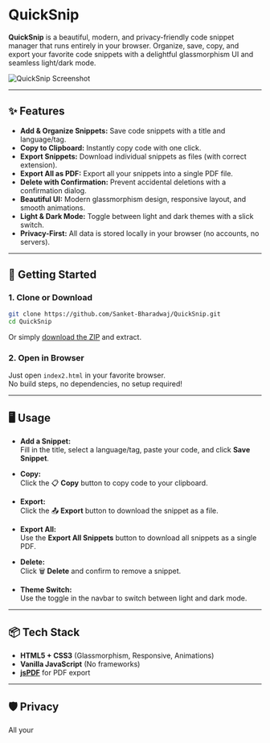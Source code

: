 # QuickSnip

**QuickSnip** is a beautiful, modern, and privacy-friendly code snippet manager that runs entirely in your browser. Organize, save, copy, and export your favorite code snippets with a delightful glassmorphism UI and seamless light/dark mode.

![QuickSnip Screenshot](![diagram](https://github.com/user-attachments/assets/c73c254a-6de8-4271-a0e2-29792d273916))

---

## ✨ Features

- **Add & Organize Snippets:** Save code snippets with a title and language/tag.
- **Copy to Clipboard:** Instantly copy code with one click.
- **Export Snippets:** Download individual snippets as files (with correct extension).
- **Export All as PDF:** Export all your snippets into a single PDF file.
- **Delete with Confirmation:** Prevent accidental deletions with a confirmation dialog.
- **Beautiful UI:** Modern glassmorphism design, responsive layout, and smooth animations.
- **Light & Dark Mode:** Toggle between light and dark themes with a slick switch.
- **Privacy-First:** All data is stored locally in your browser (no accounts, no servers).

---

## 🚀 Getting Started

### 1. Clone or Download

```bash
git clone https://github.com/Sanket-Bharadwaj/QuickSnip.git
cd QuickSnip
```

Or simply [download the ZIP](https://github.com/Sanket-Bharadwaj/QuickSnip/archive/refs/heads/main.zip) and extract.

### 2. Open in Browser

Just open `index2.html` in your favorite browser.  
No build steps, no dependencies, no setup required!

---

## 🖥️ Usage

- **Add a Snippet:**  
  Fill in the title, select a language/tag, paste your code, and click **Save Snippet**.

- **Copy:**  
  Click the 📋 **Copy** button to copy code to your clipboard.

- **Export:**  
  Click the 📤 **Export** button to download the snippet as a file.

- **Export All:**  
  Use the **Export All Snippets** button to download all snippets as a single PDF.

- **Delete:**  
  Click 🗑️ **Delete** and confirm to remove a snippet.

- **Theme Switch:**  
  Use the toggle in the navbar to switch between light and dark mode.

---

## 📦 Tech Stack

- **HTML5 + CSS3** (Glassmorphism, Responsive, Animations)
- **Vanilla JavaScript** (No frameworks)
- **[jsPDF](https://github.com/parallax/jsPDF)** for PDF export

---

## 🛡️ Privacy

All your
